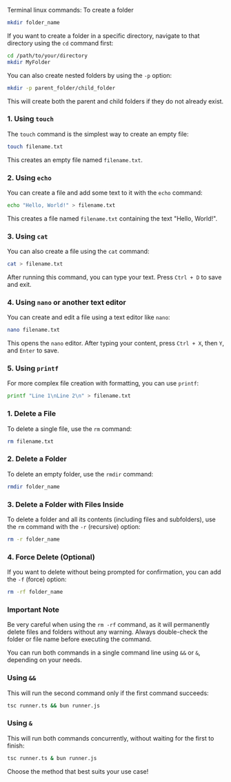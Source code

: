 

Terminal linux commands:
 To create a folder  
```bash  
mkdir folder_name  
```  
  
If you want to create a folder in a specific directory, navigate to that directory using the `cd` command first:  
```bash  
cd /path/to/your/directory  
mkdir MyFolder  
```  
  
You can also create nested folders by using the `-p` option:  
```bash  
mkdir -p parent_folder/child_folder  
```  
  
This will create both the parent and child folders if they do not already exist.  
  
  
### 1. Using `touch`  
The `touch` command is the simplest way to create an empty file:  
```bash  
touch filename.txt  
```  
This creates an empty file named `filename.txt`.  
  
### 2. Using `echo`  
You can create a file and add some text to it with the `echo` command:  
```bash  
echo "Hello, World!" > filename.txt  
```  
This creates a file named `filename.txt` containing the text "Hello, World!".  
  
### 3. Using `cat`  
You can also create a file using the `cat` command:  
```bash  
cat > filename.txt  
```  
After running this command, you can type your text. Press `Ctrl + D` to save and exit.  
  
### 4. Using `nano` or another text editor  
You can create and edit a file using a text editor like `nano`:  
```bash  
nano filename.txt  
```  
This opens the `nano` editor. After typing your content, press `Ctrl + X`, then `Y`, and `Enter` to save.  
  
### 5. Using `printf`  
For more complex file creation with formatting, you can use `printf`:  
```bash  
printf "Line 1\nLine 2\n" > filename.txt  
```  
  

  
  
  
### 1. Delete a File  
To delete a single file, use the `rm` command:  
```bash  
rm filename.txt  
```  
  
### 2. Delete a Folder  
To delete an empty folder, use the `rmdir` command:  
```bash  
rmdir folder_name  
```  
  
### 3. Delete a Folder with Files Inside  
To delete a folder and all its contents (including files and subfolders), use the `rm` command with the `-r` (recursive) option:  
```bash  
rm -r folder_name  
```  
  
### 4. Force Delete (Optional)  
If you want to delete without being prompted for confirmation, you can add the `-f` (force) option:  
```bash  
rm -rf folder_name  
```  
  
### Important Note  
Be very careful when using the `rm -rf` command, as it will permanently delete files and folders without any warning. Always double-check the folder or file name before executing the command.


You can run both commands in a single command line using `&&` or `&`, depending on your needs. 

### Using `&&`
This will run the second command only if the first command succeeds:

```bash
tsc runner.ts && bun runner.js
```

### Using `&`
This will run both commands concurrently, without waiting for the first to finish:

```bash
tsc runner.ts & bun runner.js
```

Choose the method that best suits your use case!



